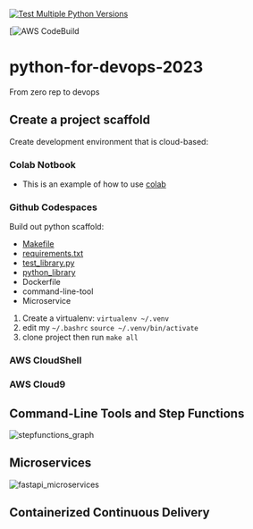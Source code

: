 [![Test Multiple Python Versions](https://github.com/TebogoTS/python-for-devops-2023/actions/workflows/main.yml/badge.svg)](https://github.com/TebogoTS/python-for-devops-2023/actions/workflows/main.yml)

[![AWS CodeBuild](https://codebuild.us-east-1.amazonaws.com/badges?uuid=eyJlbmNyeXB0ZWREYXRhIjoiQ2FtbnZ6Sy9JUEp1YWkrUzg5THhZZlZNVUZPMVE3Vno1c0dQM0ZIdVRnQ283SjcxM2xmMm1rTmNXblZTK2d2cW9BMmlveDR2akZpUHVPTDZaS0NGUUZBPSIsIml2UGFyYW1ldGVyU3BlYyI6InI1bUpuQ25xR2JEakpmUVMiLCJtYXRlcmlhbFNldFNlcmlhbCI6MX0%3D&branch=main)

# python-for-devops-2023
From zero rep to devops

## Create a project scaffold

Create development environment that is cloud-based:

### Colab Notbook

* This is an example of how to use [colab](https://github.com/TebogoTS/python-for-devops-2023/blob/main/getting_started_python.ipynb)

### Github Codespaces

Build out python scaffold:

* [Makefile](https://github.com/TebogoTS/python-for-devops-2023/blob/main/Makefile)
* [requirements.txt](https://github.com/TebogoTS/python-for-devops-2023/blob/main/requirements.txt)
* [test_library.py](https://github.com/TebogoTS/python-for-devops-2023/blob/main/test_devopslib.py)
* [python_library](https://github.com/TebogoTS/python-for-devops-2023/tree/main/devopslib)
* Dockerfile
* command-line-tool
* Microservice

1. Create a virtualenv: `virtualenv ~/.venv`
2. edit my `~/.bashrc` `source ~/.venv/bin/activate`
3. clone project then run `make all`

### AWS CloudShell
### AWS Cloud9

## Command-Line Tools and Step Functions
![stepfunctions_graph](https://user-images.githubusercontent.com/38659219/222779196-0e4ee171-6311-4565-ae89-d8b03302c6ef.png)

## Microservices
![fastapi_microservices](https://user-images.githubusercontent.com/38659219/222801737-c150333e-13bd-486d-a87a-52d0628fae04.png)

## Containerized Continuous Delivery
